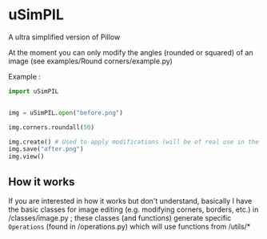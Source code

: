 # uSimPIL
A ultra simplified version of Pillow


At the moment you can only modify the angles (rounded or squared) of an image (see examples/Round corners/example.py)

Example :
```py
import uSimPIL


img = uSimPIL.open("before.png")

img.corners.roundall(50)

img.create() # Used to apply modifications (will be of real use in the future)
img.save("after.png")
img.view()
```

## How it works
If you are interested in how it works but don't understand, basically I have the basic classes for image editing (e.g. modifying corners, borders, etc.) in /classes/image.py ; these classes (and functions) generate specific `Operations` (found in /operations.py) which will use functions from /utils/*
